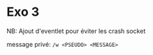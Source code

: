 # Exo 3 

NB: Ajout d'eventlet pour éviter les crash socket

message privé:
`/w <PSEUDO> <MESSAGE>`
